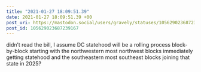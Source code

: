 ```yaml
---
title: "2021-01-27 18:09:51.39"
date: 2021-01-27 18:09:51.39 +00
post_uri: https://mastodon.social/users/gravely/statuses/105629023687239167
post_id: 105629023687239167
---
```

didn’t read the bill, I assume DC statehood will be a rolling process block-by-block starting with the northwestern most northwest blocks immediately getting statehood and the southeastern most southeast blocks joining that state in 2025?


